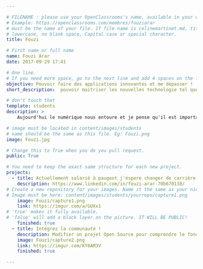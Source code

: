 ```yaml
---

# FILENAME : please use your OpenClassrooms's name, available in your url.
# Example: https://openclassrooms.com/membres/fouziarar
# must be the name of your file. If file name is celinemartinet.md, title is celinemartinet.
# lowercase, no blank space, Capital case or special character.
title: Fouzi

# First name or full name
name: Fouzi Arar
date: 2017-09-29 17:41

# One line.
# If you need more space, go to the next line and add 4 spaces on the left, as in 'description'.
objective: Pouvoir faire des applications innovantes et me depasser !
short_description:  pouvoir maitriser les nouvelles technologie tel que l'inteligence artificielle ou la réalité augmenté !!

# don't touch that
template: students
description: >
    Aujourd'hui le numérique nous entoure et je pense qu'il est important de le comprendre et d y contribuer. J'ai toujours été passiionné par le numérique et les nouvelle technologies.

# image must be located in content/images/students
# name should be the same as this file. Eg: Fouzi.png
image: Fouzi.jpg

# Change this to True when you do you pull request.
public: True

# You need to keep the exact same structure for each new project.
projects:
  - title: Actuellement salarié à paugeot j'éspere changer de carrière en devenant développeur IOS
    description: https://www.linkedin.com/in/fouzi-arar-70b670138/
# Create a new repository for your images. Name it the same as your nickname and profile picture.
# Image must be here: content/images/students/yourrepo/capture1.png
    image: Fouzi/capture1.png
    link: https://imgur.com/a/GUXx1
# 'true' makes it fully available.
# 'false' will add a black layer on the picture. IT WILL BE PUBLIC!
    finished: true
  - title: Intégrez la communauté !
    description: Modifier un projet Open Source pour comprendre le fonctionnement de Git, de Github et des pull requests.
    image: Fouzi/capture2.png
    link: https://imgur.com/KY8AM3V
    finished: true

---
```

